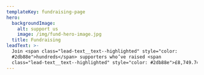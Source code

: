 ```yaml
---
templateKey: fundraising-page
hero:
  backgroundImage:
    alt: support us
    image: /img/fund-hero-image.jpg
  title: Fundraising
leadText: >-
  Join <span class="lead-text__text--highlighted" style="color:
  #2db88e">hundreds</span> supporters who’ve raised <span
  class="lead-text__text--highlighted" style="color: #2db88e">£8,749.74</span>
---
```


